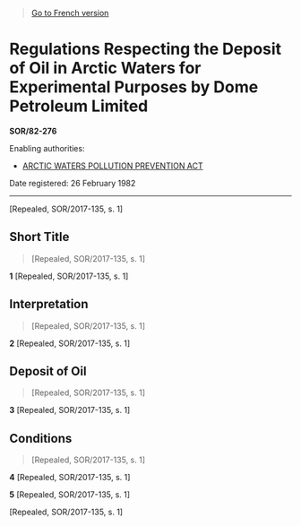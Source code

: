 > [Go to French version](/fr/Règlements/Décrets,%20ordonnances%20et%20règlements%20statutaires/82/276.md)

# Regulations Respecting the Deposit of Oil in Arctic Waters for Experimental Purposes by Dome Petroleum Limited

**SOR/82-276**

Enabling authorities: 
- [ARCTIC WATERS POLLUTION PREVENTION ACT](/en/Acts/Revised%20Statutes%20of%20Canada/A/A-12.md)

Date registered: 26 February 1982

----------


[Repealed, SOR/2017-135, s. 1]



## Short Title
> [Repealed, SOR/2017-135, s. 1]



**1** [Repealed, SOR/2017-135, s. 1]




## Interpretation
> [Repealed, SOR/2017-135, s. 1]



**2** [Repealed, SOR/2017-135, s. 1]




## Deposit of Oil
> [Repealed, SOR/2017-135, s. 1]



**3** [Repealed, SOR/2017-135, s. 1]




## Conditions
> [Repealed, SOR/2017-135, s. 1]



**4** [Repealed, SOR/2017-135, s. 1]



**5** [Repealed, SOR/2017-135, s. 1]


[Repealed, SOR/2017-135, s. 1]


